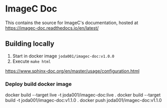 # ImageC Doc

This contains the source for ImageC's documentation, hosted at https://imagec-doc.readthedocs.io/en/latest/

## Building locally

1) Start in docker image `joda001/imagec-doc:v1.0.0`
2) Execute `make html`


https://www.sphinx-doc.org/en/master/usage/configuration.html

### Deploy build docker image

docker build --target live -t joda001/imagec-doc:live .
docker build --target build -t joda001/imagec-doc:v1.1.0 .
docker push  joda001/imagec-doc:v1.1.0